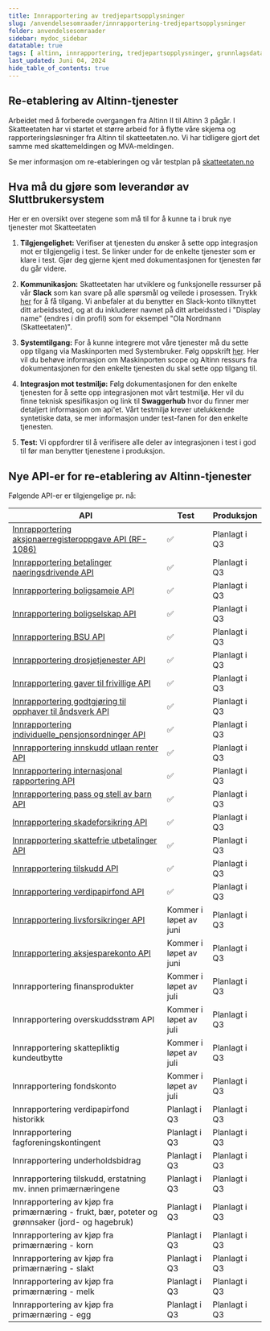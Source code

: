 ```yaml
---
title: Innrapportering av tredjepartsopplysninger
slug: /anvendelsesomraader/innrapportering-tredjepartsopplysninger
folder: anvendelsesomraader
sidebar: mydoc_sidebar
datatable: true
tags: [ altinn, innrapportering, tredjepartsopplysninger, grunnlagsdata ]
last_updated: Juni 04, 2024
hide_table_of_contents: true
---
```


## Re-etablering av Altinn-tjenester

Arbeidet med å forberede overgangen fra Altinn II til Altinn 3 pågår. I Skatteetaten har vi startet et større arbeid for
å flytte våre skjema og rapporteringsløsninger fra Altinn til skatteetaten.no. Vi har tidligere gjort det samme med
skattemeldingen og MVA-meldingen.

Se mer informasjon om re-etableringen og vår testplan
på [skatteetaten.no](https://www.skatteetaten.no/bedrift-og-organisasjon/reetableringaltinn/)

## Hva må du gjøre som leverandør av Sluttbrukersystem

Her er en oversikt over stegene som må til for å kunne ta i bruk nye tjenester mot Skatteetaten

1. **Tilgjengelighet:** Verifiser at tjenesten du ønsker å sette opp integrasjon mot er tilgjengelig i test. Se linker
   under for de enkelte tjenester som er klare i test.
   Gjør deg gjerne kjent med dokumentasjonen for tjenesten før du går videre.

2. **Kommunikasjon:** Skatteetaten har utviklere og funksjonelle ressurser på vår **Slack** som kan svare på alle
   spørsmål og veilede i prosessen.
   Trykk [her](https://join.slack.com/t/skatteetaten/shared_invite/zt-2yvnsfetg-yuDEBJkcuj5n8KSyZi9yBg) for å få
   tilgang.
   Vi anbefaler at du benytter en Slack-konto tilknyttet ditt arbeidssted, og at du inkluderer navnet på ditt
   arbeidssted i "Display name" (endres i din profil) som for eksempel "Ola Nordmann (Skatteetaten)".

3. **Systemtilgang:** For å kunne integrere mot våre tjenester må du sette opp tilgang via Maskinporten med
   Systembruker. Følg oppskrift [her](../om/systembruker.md).
   Her vil du behøve informasjon om Maskinporten scope og Altinn ressurs fra dokumentasjonen for den enkelte tjenesten
   du skal sette opp tilgang til.

4. **Integrasjon mot testmiljø:** Følg dokumentasjonen for den enkelte tjenesten for å sette opp integrasjonen mot vårt
   testmiljø. Her vil du finne teknisk spesifikasjon og link til **Swaggerhub** hvor du finner mer detaljert informasjon
   om api'et.
   Vårt testmiljø krever utelukkende syntetiske data, se mer informasjon under test-fanen for den enkelte tjenesten.

5. **Test:** Vi oppfordrer til å verifisere alle deler av integrasjonen i test i god til før man benytter tjenestene i
   produksjon.

## Nye API-er for re-etablering av Altinn-tjenester

Følgende API-er er tilgjengelige pr. nå:

| API                                                                                                           | Test                    | Produksjon    |
|---------------------------------------------------------------------------------------------------------------|-------------------------|---------------|
| [Innrapportering aksjonaerregisteroppgave API (RF-1086)](../api/innrapportering-aksjonaerregisteroppgave.md)  | :white_check_mark:      | Planlagt i Q3 |
| [Innrapportering betalinger naeringsdrivende API](../api/innrapportering-betalingernaeringsdrivende.md)       | :white_check_mark:      | Planlagt i Q3 |
| [Innrapportering boligsameie API](../api/innrapportering-boligsameie.md)                                      | :white_check_mark:      | Planlagt i Q3 |
| [Innrapportering boligselskap API](../api/innrapportering-boligselskap.md)                                    | :white_check_mark:      | Planlagt i Q3 |
| [Innrapportering BSU API](../api/innrapportering-bsu.md)                                                      | :white_check_mark:      | Planlagt i Q3 |
| [Innrapportering drosjetjenester API](../api/innrapportering-drosjetjenester.md)                              | :white_check_mark:      | Planlagt i Q3 |
| [Innrapportering gaver til frivillige API](../api/innrapportering-gavertilfrivillige.md)                      | :white_check_mark:      | Planlagt i Q3 |
| [Innrapportering godtgjøring til opphaver til åndsverk API](../api/innrapportering-aandsverk.md)              | :white_check_mark:      | Planlagt i Q3 |
| [Innrapportering individuelle_pensjonsordninger API](../api/innrapportering-individuellepensjonsordninger.md) | :white_check_mark:      | Planlagt i Q3 |
| [Innrapportering innskudd utlaan renter API](../api/innrapportering-innskuddutlaanrenter.md)                  | :white_check_mark:      | Planlagt i Q3 |
| [Innrapportering internasjonal rapportering API](../api/innrapportering-internasjonalrapportering.md)         | :white_check_mark:      | Planlagt i Q3 |
| [Innrapportering pass og stell av barn API](../api/innrapportering-passogstell.md)                            | :white_check_mark:      | Planlagt i Q3 |
| [Innrapportering skadeforsikring API](../api/innrapportering-skadeforsikring.md)                              | :white_check_mark:      | Planlagt i Q3 |
| [Innrapportering skattefrie utbetalinger API](../api/innrapportering-skattefrieutbetalinger.md)               | :white_check_mark:      | Planlagt i Q3 |
| [Innrapportering tilskudd API](../api/innrapportering-tilskudd.md)                                            | :white_check_mark:      | Planlagt i Q3 |
| [Innrapportering verdipapirfond API](../api/innrapportering-verdipapirfond.md)                                | :white_check_mark:      | Planlagt i Q3 |
| [Innrapportering livsforsikringer API](../api/innrapportering-livsforsikring.md)                              | Kommer i løpet av juni  | Planlagt i Q3 |
| [Innrapportering aksjesparekonto API](../api/innrapportering-aksjesparekonto.md)                              | Kommer i løpet av juni  | Planlagt i Q3 |
| Innrapportering finansprodukter                                                                               | Kommer i løpet av juli  | Planlagt i Q3 |
| Innrapportering overskuddsstrøm API                                                                           | Kommer i løpet av juli  | Planlagt i Q3 |
| Innrapportering skattepliktig kundeutbytte                                                                    | Kommer i løpet av juli  | Planlagt i Q3 |
| Innrapportering fondskonto                                                                                    | Kommer i løpet av juli  | Planlagt i Q3 |
| Innrapportering verdipapirfond historikk                                                                      | Planlagt i Q3           | Planlagt i Q3 |
| Innrapportering fagforeningskontingent                                                                        | Planlagt i Q3           | Planlagt i Q3 |
| Innrapportering underholdsbidrag                                                                              | Planlagt i Q3           | Planlagt i Q3 |
| Innrapportering tilskudd, erstatning mv. innen primærnæringene                                                | Planlagt i Q3           | Planlagt i Q3 |
| Innrapportering av kjøp fra primærnæring - frukt, bær, poteter og grønnsaker (jord- og hagebruk)              | Planlagt i Q3           | Planlagt i Q3 |
| Innrapportering av kjøp fra primærnæring - korn                                                               | Planlagt i Q3           | Planlagt i Q3 |
| Innrapportering av kjøp fra primærnæring - slakt                                                              | Planlagt i Q3           | Planlagt i Q3 |
| Innrapportering av kjøp fra primærnæring - melk                                                               | Planlagt i Q3           | Planlagt i Q3 |
| Innrapportering av kjøp fra primærnæring - egg                                                                | Planlagt i Q3           | Planlagt i Q3 |

